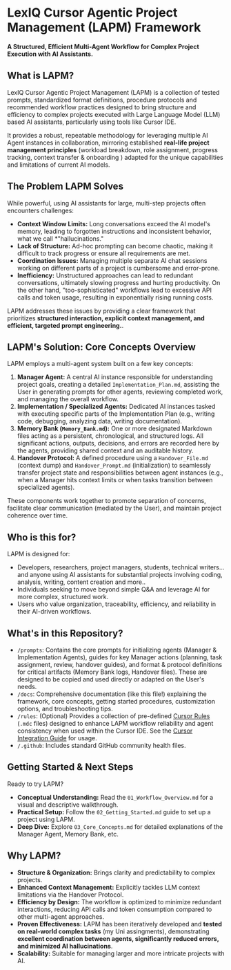 # LexIQ Cursor Agentic Project Management (LAPM) Framework

**A Structured, Efficient Multi-Agent Workflow for Complex Project Execution with AI Assistants.**

## What is LAPM?

LexIQ Cursor Agentic Project Management (LAPM) is a collection of tested prompts, standardized format definitions, procedure protocols and recommended workflow practices designed to bring structure and efficiency to complex projects executed with Large Language Model (LLM) based AI assistants, particularly using tools like Cursor IDE.

It provides a robust, repeatable methodology for leveraging multiple AI Agent instances in collaboration, mirroring established **real-life project management principles** (workload breakdown, role assignment, progress tracking, context transfer & onboarding ) adapted for the unique capabilities and limitations of current AI models.

## The Problem LAPM Solves

While powerful, using AI assistants for large, multi-step projects often encounters challenges:

*   **Context Window Limits:** Long conversations exceed the AI model's memory, leading to forgotten instructions and inconsistent behavior, what we call *"hallucinations."
*   **Lack of Structure:** Ad-hoc prompting can become chaotic, making it difficult to track progress or ensure all requirements are met.
*   **Coordination Issues:** Managing multiple separate AI chat sessions working on different parts of a project is cumbersome and error-prone.
*   **Inefficiency:** Unstructured approaches can lead to redundant conversations, ultimately slowing progress and hurting productivity. On the other hand, "too-sophisticated" workflows lead to excessive API calls and token usage, resulting in exponentially rising running costs.

LAPM addresses these issues by providing a clear framework that prioritizes **structured interaction, explicit context management, and efficient, targeted prompt engineering.**.

## LAPM's Solution: Core Concepts Overview

LAPM employs a multi-agent system built on a few key concepts:

1.  **Manager Agent:** A central AI instance responsible for understanding project goals, creating a detailed `Implementation_Plan.md`, assisting the User in generating prompts for other agents, reviewing completed work, and managing the overall workflow.
2.  **Implementation / Specialized Agents:** Dedicated AI instances tasked with executing specific parts of the Implementation Plan (e.g., writing code, debugging, analyzing data, writing documentation).
3.  **Memory Bank (`Memory_Bank.md`):** One or more designated Markdown files acting as a persistent, chronological, and structured logs. All significant actions, outputs, decisions, and errors are recorded here by the agents, providing shared context and an auditable history.
4.  **Handover Protocol:** A defined procedure using a `Handover_File.md` (context dump) and `Handover_Prompt.md` (initialization) to seamlessly transfer project state and responsibilities between agent instances (e.g., when a Manager hits context limits or when tasks transition between specialized agents).

These components work together to promote separation of concerns, facilitate clear communication (mediated by the User), and maintain project coherence over time.

## Who is this for?

LAPM is designed for:

*   Developers, researchers, project managers, students, technical writers... and anyone using AI assistants for substantial projects involving coding, analysis, writing, content creation and more..
*   Individuals seeking to move beyond simple Q&A and leverage AI for more complex, structured work.
*   Users who value organization, traceability, efficiency, and reliability in their AI-driven workflows.

## What's in this Repository?

*   `/prompts`: Contains the core prompts for initializing agents (Manager & Implementation Agents), guides for key Manager actions (planning, task assignment, review, handover guides), and format & protocol definitions for critical artifacts (Memory Bank logs, Handover files). These are designed to be copied and used directly or adapted on the User's needs.
*   `/docs`: Comprehensive documentation (like this file!) explaining the framework, core concepts, getting started procedures, customization options, and troubleshooting tips.
*   `/rules`: (Optional) Provides a collection of pre-defined [Cursor Rules](https://docs.cursor.com/context/rules) (`.mdc` files) designed to enhance LAPM workflow reliability and agent consistency when used within the Cursor IDE. See the [Cursor Integration Guide](04_Cursor_Integration_Guide.md) for usage.
*   `/.github`: Includes standard GitHub community health files.

## Getting Started & Next Steps

Ready to try LAPM?

*   **Conceptual Understanding:** Read the `01_Workflow_Overview.md` for a visual and descriptive walkthrough.
*   **Practical Setup:** Follow the `02_Getting_Started.md` guide to set up a project using LAPM.
*   **Deep Dive:** Explore `03_Core_Concepts.md` for detailed explanations of the Manager Agent, Memory Bank, etc.

## Why LAPM?

*   **Structure & Organization:** Brings clarity and predictability to complex projects.
*   **Enhanced Context Management:** Explicitly tackles LLM context limitations via the Handover Protocol.
*   **Efficiency by Design:** The workflow is optimized to minimize redundant interactions, reducing API calls and token consumption compared to other multi-agent approaches.
*   **Proven Effectiveness:** LAPM has been iteratively developed and **tested on real-world complex tasks** (my Uni assingments), demonstrating **excellent coordination between agents, significantly reduced errors, and minimized AI hallucinations**.
*   **Scalability:** Suitable for managing larger and more intricate projects with AI.
